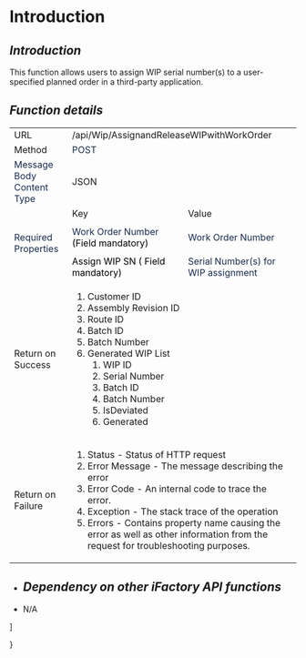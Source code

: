 # Introduction



## ***Introduction***  


This function allows users to assign WIP serial number(s) to a user-specified planned order in a third-party application. 


## ***Function details***  


<table class="wrapped confluenceTable"><colgroup><col /><col /><col /></colgroup><tbody><tr><td class="highlight-grey confluenceTd" data-highlight-colour="grey">URL</td><td colspan="2" class="confluenceTd"><a class="nostyle" rel="nofollow"><span>/api/Wip/AssignandReleaseWIPwithWorkOrder</span></a></td></tr><tr><td class="highlight-grey confluenceTd" data-highlight-colour="grey">Method</td><td colspan="2" class="confluenceTd"><span style="color: rgb(23,43,77);">POST</span></td></tr><tr><td class="highlight-grey confluenceTd" data-highlight-colour="grey"><span style="color: rgb(23,43,77);">Message Body Content Type</span></td><td colspan="2" class="confluenceTd">JSON</td></tr><tr><td class="highlight-grey confluenceTd" rowspan="3" data-highlight-colour="grey"><span style="color: rgb(23,43,77);">Required Properties</span></td><td class="highlight-grey confluenceTd" style="text-align: left;" data-highlight-colour="grey">Key</td><td class="highlight-grey confluenceTd" style="text-align: left;" data-highlight-colour="grey">Value</td></tr><tr><td style="text-align: left;" class="confluenceTd"><span style="color: rgb(0,0,0);"><span style="color: rgb(23,43,77);">Work Order Number</span> (Field mandatory)</span></td><td style="text-align: left;" class="confluenceTd"><p><span style="color: rgb(0,0,0);"><span style="color: rgb(23,43,77);">Work Order Number</span> </span></p></td></tr><tr><td style="text-align: left;" class="confluenceTd"><span style="color: rgb(0,0,0);">Assign WIP SN ( Field mandatory)</span></td><td style="text-align: left;" class="confluenceTd"><span style="color: rgb(23,43,77);">Serial Number(s) for WIP assignment</span></td></tr><tr><td class="highlight-grey confluenceTd" data-highlight-colour="grey">Return on Success</td><td colspan="2" class="confluenceTd"><ol style="text-align: left;"><li>Customer ID</li><li>Assembly Revision ID</li><li>Route ID</li><li>Batch ID</li><li>Batch Number</li><li>Generated WIP List<ol><li>WIP ID</li><li>Serial Number</li><li>Batch ID</li><li>Batch Number</li><li>IsDeviated</li><li>Generated</li></ol></li></ol></td></tr><tr><td class="highlight-grey confluenceTd" data-highlight-colour="grey">Return on Failure</td><td colspan="2" class="confluenceTd"><ol><li>Status - Status of HTTP request</li><li>Error Message - The message describing the error</li><li>Error Code - An internal code to trace the error.</li><li>Exception - The stack trace of the operation</li><li>Errors - Contains property name causing the error as well as other information from the request for troubleshooting purposes.</li></ol></td></tr></tbody></table>


- ## ***Dependency on other iFactory API functions***


- N/A

]

}

